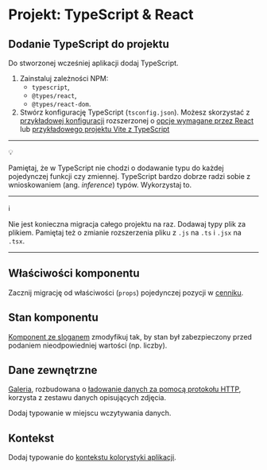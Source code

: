 # Projekt: TypeScript & React

## Dodanie TypeScript do projektu

Do stworzonej wcześniej aplikacji dodaj TypeScript.

1. Zainstaluj zależności NPM:
   - `typescript`,
   - `@types/react`,
   - `@types/react-dom`.
2. Stwórz konfigurację TypeScript (`tsconfig.json`). Możesz skorzystać z [przykładowej konfiguracji](https://www.totaltypescript.com/tsconfig-cheat-sheet#quickstart) rozszerzonej o [opcje wymagane przez React](https://react.dev/learn/typescript#adding-typescript-to-an-existing-react-project) lub [przykładowego projektu Vite z TypeScript](https://stackblitz.com/edit/vitejs-vite-3z4kw8?file=tsconfig.json&terminal=dev)

---

💡

Pamiętaj, że w TypeScript nie chodzi o dodawanie typu do każdej pojedynczej funkcji czy zmiennej. TypeScript bardzo dobrze radzi sobie z wnioskowaniem (ang. _inference_) typów. Wykorzystaj to.

---

ℹ️

Nie jest konieczna migracja całego projektu na raz. Dodawaj typy plik za plikiem. Pamiętaj też o zmianie rozszerzenia pliku z `.js` na `.ts` i `.jsx` na `.tsx`.

---

## Właściwości komponentu

Zacznij migrację od właściwości (`props`) pojedynczej pozycji w [cenniku](../01-podstawy/README.md#cennik).

## Stan komponentu

[Komponent ze sloganem](../02-stan-komponentu/README.md#statyczny-slogan) zmodyfikuj tak, by stan był zabezpieczony przed podaniem nieodpowiedniej wartości (np. liczby).

## Dane zewnętrzne

[Galeria](../01-podstawy/README.md#galeria), rozbudowana o [ładowanie danych za pomocą protokołu HTTP](../03-http/README.md#portfolio-z-internetu), korzysta z zestawu danych opisujących zdjęcia.

Dodaj typowanie w miejscu wczytywania danych.

## Kontekst

Dodaj typowanie do [kontekstu kolorystyki aplikacji](../06-context/README.md#kolorystyka-aplikacji--ciemny-i-jasny-motyw).

